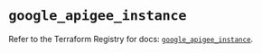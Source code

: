 # `google_apigee_instance`

Refer to the Terraform Registry for docs: [`google_apigee_instance`](https://registry.terraform.io/providers/drfaust92/google/4.16.4/docs/resources/apigee_instance).
